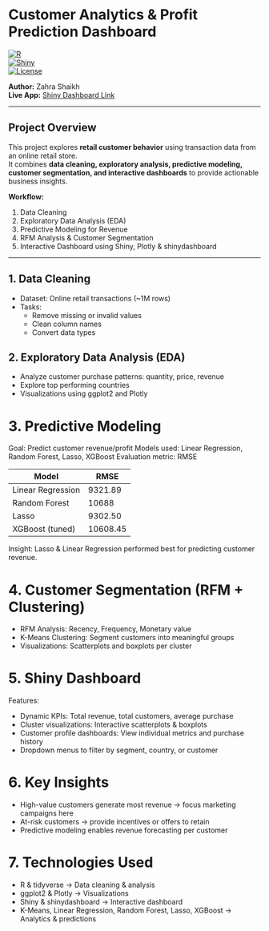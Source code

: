 # Customer Analytics & Profit Prediction Dashboard

[![R](https://img.shields.io/badge/R-4.3.1-blue.svg)](https://www.r-project.org/)  
[![Shiny](https://img.shields.io/badge/Shiny-App-orange.svg)](https://shiny.rstudio.com/)  
[![License](https://img.shields.io/badge/License-MIT-green.svg)](LICENSE)  

**Author:** Zahra Shaikh  
**Live App:** [Shiny Dashboard Link](https://d1pqse-thya-shaikh.shinyapps.io/CustomerSegmentationApp/)  

---

## Project Overview

This project explores **retail customer behavior** using transaction data from an online retail store.  
It combines **data cleaning, exploratory analysis, predictive modeling, customer segmentation, and interactive dashboards** to provide actionable business insights.

**Workflow:**

1. Data Cleaning  
2. Exploratory Data Analysis (EDA)  
3. Predictive Modeling for Revenue  
4. RFM Analysis & Customer Segmentation  
5. Interactive Dashboard using Shiny, Plotly & shinydashboard  

---

## 1. Data Cleaning

- Dataset: Online retail transactions (~1M rows)  
- Tasks:  
  - Remove missing or invalid values  
  - Clean column names  
  - Convert data types  

## 2. Exploratory Data Analysis (EDA)
- Analyze customer purchase patterns: quantity, price, revenue
- Explore top performing countries
- Visualizations using ggplot2 and Plotly

# 3. Predictive Modeling
Goal: Predict customer revenue/profit
Models used: Linear Regression, Random Forest, Lasso, XGBoost
Evaluation metric: RMSE

| Model             | RMSE       |
|------------------|-----------|
| Linear Regression | 9321.89   |
| Random Forest     | 10688     |
| Lasso             | 9302.50   |
| XGBoost (tuned)   | 10608.45  |


Insight: Lasso & Linear Regression performed best for predicting customer revenue.

# 4. Customer Segmentation (RFM + Clustering)
- RFM Analysis: Recency, Frequency, Monetary value
- K-Means Clustering: Segment customers into meaningful groups
- Visualizations: Scatterplots and boxplots per cluster

# 5. Shiny Dashboard
Features:
- Dynamic KPIs: Total revenue, total customers, average purchase
- Cluster visualizations: Interactive scatterplots & boxplots
- Customer profile dashboards: View individual metrics and purchase history
- Dropdown menus to filter by segment, country, or customer

# 6. Key Insights
- High-value customers generate most revenue → focus marketing campaigns here
- At-risk customers → provide incentives or offers to retain
- Predictive modeling enables revenue forecasting per customer

# 7. Technologies Used
- R & tidyverse → Data cleaning & analysis
- ggplot2 & Plotly → Visualizations
- Shiny & shinydashboard → Interactive dashboard
- K-Means, Linear Regression, Random Forest, Lasso, XGBoost → Analytics & predictions

